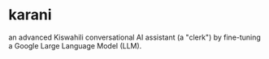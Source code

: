# karani
an advanced Kiswahili conversational AI assistant (a "clerk") by fine-tuning a Google Large Language Model (LLM).
